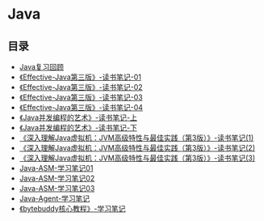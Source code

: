 #  Java

## 目录

* [Java复习回顾](/study/Java/Java复习回顾)
* [《Effective-Java第三版》-读书笔记-01](/study/Java/《Effective-Java第三版》-读书笔记-01)
* [《Effective-Java第三版》-读书笔记-02](/study/Java/《Effective-Java第三版》-读书笔记-02)
* [《Effective-Java第三版》-读书笔记-03](/study/Java/《Effective-Java第三版》-读书笔记-03)
* [《Effective-Java第三版》-读书笔记-04](/study/Java/《Effective-Java第三版》-读书笔记-04)
* [《Java并发编程的艺术》-读书笔记-上](/study/Java/《Java并发编程的艺术》-读书笔记-上)
* [《Java并发编程的艺术》-读书笔记-下](/study/Java/《Java并发编程的艺术》-读书笔记-下)
* [《深入理解Java虚拟机：JVM高级特性与最佳实践（第3版）》-读书笔记(1)](/study/Java/《深入理解Java虚拟机：JVM高级特性与最佳实践（第3版）》-读书笔记(1))
* [《深入理解Java虚拟机：JVM高级特性与最佳实践（第3版）》-读书笔记(2)](/study/Java/《深入理解Java虚拟机：JVM高级特性与最佳实践（第3版）》-读书笔记(2))
* [《深入理解Java虚拟机：JVM高级特性与最佳实践（第3版）》-读书笔记(3)](/study/Java/《深入理解Java虚拟机：JVM高级特性与最佳实践（第3版）》-读书笔记(3))
* [Java-ASM-学习笔记01](/study/Java/Java-ASM-学习笔记01)
* [Java-ASM-学习笔记02](/study/Java/Java-ASM-学习笔记02)
* [Java-ASM-学习笔记03](/study/Java/Java-ASM-学习笔记03)
* [Java-Agent-学习笔记](/study/Java/Java-Agent-学习笔记)
* [《bytebuddy核心教程》-学习笔记](/study/Java/《bytebuddy核心教程》-学习笔记)

